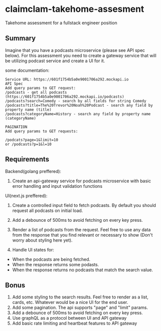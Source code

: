 # claimclam-takehome-assesment
Takehome assessment for a fullstack engineer position

## Summary

Imagine that you have a podcasts microservice (please see API spec below). For this assessment you need to create a gateway service that will be utilizing podcast service and create a UI for it.


some documentation:
```
Service URL: https://601f1754b5a0e9001706a292.mockapi.io
API Spec
Add query params to GET request:
/podcasts - get all podcasts (https://601f1754b5a0e9001706a292.mockapi.io/podcasts)
/podcasts?search=Comedy - search by all fields for string Comedy
/podcasts?title=The%20Trevor%20Noah%20Podcast - search any field by property name (title)
/podcasts?categoryName=History - search any field by property name (categoryName)

PAGINATION
Add query params to GET requests:

/podcats?page=1&limit=10
or /podcasts?p=1&l=10
```

## Requirements
Backend(golang preffered):
1. Create an api-gateway service for podcasts microservice with basic error handling and input validation functions

UI(next.js preffered):
1. Create a controlled input field to fetch podcasts. By default you should request all podcasts on initial load.

2. Add a debounce of 500ms to avoid fetching on every key press.

2. Render a list of podcasts from the request. Feel free to use any data from the response that you find relevant or necessary to show (Don't worry about styling here yet).

3. Handle UI states for:
- When the podcasts are being fetched.
- When the response returns some podasts.
- When the response returns no podcasts that match the search value.

## Bonus

1. Add some styling to the search results. Feel free to render as a list, cards, etc. Whatever would be a nice UI for the end user.
2. Add some pagination. The api supports "page" and "limit" params.
3. Add a debounce of 500ms to avoid fetching on every key press.
4. Use graphQL as a protocol between UI and API gateway
5. Add basic rate limiting and heartbeat features to API gateway
   
